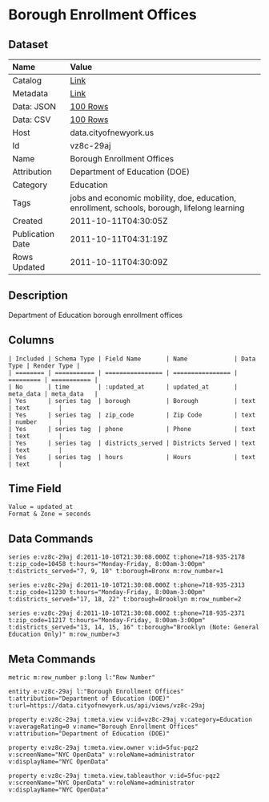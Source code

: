 # Borough Enrollment Offices

## Dataset

| Name | Value |
| :--- | :---- |
| Catalog | [Link](https://catalog.data.gov/dataset/borough-enrollment-offices-2c1fd) |
| Metadata | [Link](https://data.cityofnewyork.us/api/views/vz8c-29aj) |
| Data: JSON | [100 Rows](https://data.cityofnewyork.us/api/views/vz8c-29aj/rows.json?max_rows=100) |
| Data: CSV | [100 Rows](https://data.cityofnewyork.us/api/views/vz8c-29aj/rows.csv?max_rows=100) |
| Host | data.cityofnewyork.us |
| Id | vz8c-29aj |
| Name | Borough Enrollment Offices |
| Attribution | Department of Education (DOE) |
| Category | Education |
| Tags | jobs and economic mobility, doe, education, enrollment, schools, borough, lifelong learning |
| Created | 2011-10-11T04:30:05Z |
| Publication Date | 2011-10-11T04:31:19Z |
| Rows Updated | 2011-10-11T04:30:09Z |

## Description

Department of Education borough enrollment offices

## Columns

```ls
| Included | Schema Type | Field Name       | Name             | Data Type | Render Type |
| ======== | =========== | ================ | ================ | ========= | =========== |
| No       | time        | :updated_at      | updated_at       | meta_data | meta_data   |
| Yes      | series tag  | borough          | Borough          | text      | text        |
| Yes      | series tag  | zip_code         | Zip Code         | text      | number      |
| Yes      | series tag  | phone            | Phone            | text      | text        |
| Yes      | series tag  | districts_served | Districts Served | text      | text        |
| Yes      | series tag  | hours            | Hours            | text      | text        |
```

## Time Field

```ls
Value = updated_at
Format & Zone = seconds
```

## Data Commands

```ls
series e:vz8c-29aj d:2011-10-10T21:30:08.000Z t:phone=718-935-2178 t:zip_code=10458 t:hours="Monday-Friday, 8:00am-3:00pm" t:districts_served="7, 9, 10" t:borough=Bronx m:row_number=1

series e:vz8c-29aj d:2011-10-10T21:30:08.000Z t:phone=718-935-2313 t:zip_code=11230 t:hours="Monday-Friday, 8:00am-3:00pm" t:districts_served="17, 18, 22" t:borough=Brooklyn m:row_number=2

series e:vz8c-29aj d:2011-10-10T21:30:08.000Z t:phone=718-935-2371 t:zip_code=11217 t:hours="Monday-Friday, 8:00am-3:00pm" t:districts_served="13, 14, 15, 16" t:borough="Brooklyn (Note: General Education Only)" m:row_number=3
```

## Meta Commands

```ls
metric m:row_number p:long l:"Row Number"

entity e:vz8c-29aj l:"Borough Enrollment Offices" t:attribution="Department of Education (DOE)" t:url=https://data.cityofnewyork.us/api/views/vz8c-29aj

property e:vz8c-29aj t:meta.view v:id=vz8c-29aj v:category=Education v:averageRating=0 v:name="Borough Enrollment Offices" v:attribution="Department of Education (DOE)"

property e:vz8c-29aj t:meta.view.owner v:id=5fuc-pqz2 v:screenName="NYC OpenData" v:roleName=administrator v:displayName="NYC OpenData"

property e:vz8c-29aj t:meta.view.tableauthor v:id=5fuc-pqz2 v:screenName="NYC OpenData" v:roleName=administrator v:displayName="NYC OpenData"
```